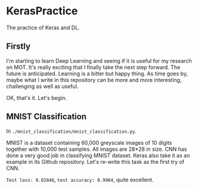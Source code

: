 # KerasPractice
The practice of Keras and DL.

## Firstly
I'm starting to learn Deep Learning and seeing if it is useful for my research on MOT.
It's really exciting that I finally take the next step forward.
The future is anticipated. Learning is a bitter but happy thing.
As time goes by, maybe what I write in this repository can be more and more interesting,
challenging as well as useful.

OK, that's it. Let's begin.

## MNIST Classification
In `./mnist_classification/mnist_classification.py`.

MNIST is a dataset containing 60,000 greyscale images of 10 digits together with
10,000 test samples.
All images are 28*28 in size.
CNN has done a very good job in classifying MNIST dataset.
Keras also take it as an example in its Github repository.
Let's re-write this task as the first try of CNN.

`Test loss: 0.02846`, `test accuracy: 0.9904`, quite excellent.

